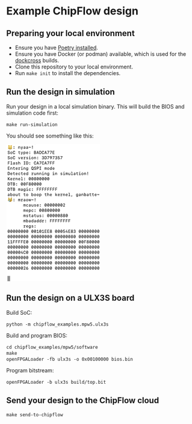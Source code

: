 # Example ChipFlow design

## Preparing your local environment

 - Ensure you have [Poetry installed](https://python-poetry.org/docs/#installation).
 - Ensure you have Docker (or podman) available, which is used for the 
   [dockcross](https://github.com/dockcross/dockcross) builds.
 - Clone this repository to your local environment.
 - Run `make init` to install the dependencies.

## Run the design in simulation

Run your design in a local simulation binary. 
This will build the BIOS and simulation code first:

```
make run-simulation
```

You should see something like this:

![Simulation output](docs/simulation-output.png)

## Run the design on a ULX3S board

Build SoC:

```
python -m chipflow_examples.mpw5.ulx3s
```

Build and program BIOS:

```
cd chipflow_examples/mpw5/software
make
openFPGALoader -fb ulx3s -o 0x00100000 bios.bin
```

Program bitstream:

```
openFPGALoader -b ulx3s build/top.bit
```

## Send your design to the ChipFlow cloud

```
make send-to-chipflow
```
